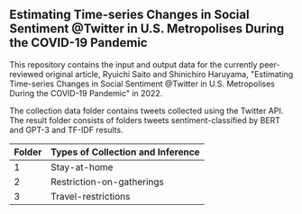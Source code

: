 ## Estimating Time-series Changes in Social Sentiment @Twitter in U.S. Metropolises During the COVID-19 Pandemic

This repository contains the input and output data for the currently peer-reviewed original article, Ryuichi Saito and Shinichiro Haruyama, "Estimating Time-series Changes in Social Sentiment @Twitter in U.S. Metropolises During the COVID-19 Pandemic" in 2022.

The collection data folder contains tweets collected using the Twitter API. The result folder consists of folders tweets sentiment-classified by BERT and GPT-3 and TF-IDF results.

| Folder | Types of Collection and Inference |
| --- | --- |
| 1 | Stay-at-home |
| 2 | Restriction-on-gatherings |
| 3 | Travel-restrictions |
